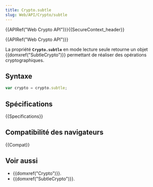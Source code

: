```yaml
---
title: Crypto.subtle
slug: Web/API/Crypto/subtle
---
```


{{APIRef("Web Crypto API")}}{{SecureContext_header}}

{{APIRef("Web Crypto API")}}

La propriété **`Crypto.subtle`** en mode lecture seule retourne un objet {{domxref("SubtleCrypto")}} permettant de réaliser des opérations cryptographiques.

## Syntaxe

```js
var crypto = crypto.subtle;
```

## Spécifications

{{Specifications}}

## Compatibilité des navigateurs

{{Compat}}

## Voir aussi

- {{domxref("Crypto")}}.
- {{domxref("SubtleCrypto")}}.
